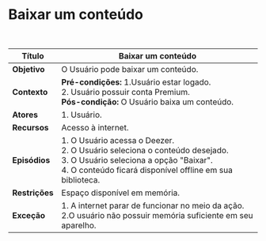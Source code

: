 # Baixar um conteúdo

<br />

|Título|Baixar um conteúdo|
|----------|------------- |
|**Objetivo**|O Usuário pode baixar um conteúdo.|
|**Contexto**|**Pré-condições:** 1.Usuário estar logado.<br />2. Usuário possuir conta Premium.<br />**Pós-condição:** O Usuário baixa um conteúdo.|
|**Atores**|1. Usuário.|
|**Recursos**|Acesso à internet.|
|**Episódios**|1. O Usuário acessa o Deezer.<br />2. O Usuário seleciona o conteúdo desejado.<br />3. O Usuário seleciona a opção "Baixar".<br />4. O conteúdo ficará disponível offline em sua biblioteca.|
|**Restrições**|Espaço disponível em memória.|
|**Exceção**|1. A internet parar de funcionar no meio da ação.<br /> 2.O usuário não possuir memória suficiente em seu aparelho.|